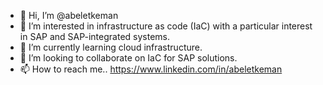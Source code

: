 - 👋 Hi, I’m @abeletkeman
- 👀 I’m interested in infrastructure as code (IaC) with a particular interest in SAP and SAP-integrated systems.
- 🌱 I’m currently learning cloud infrastructure.
- 💞️ I’m looking to collaborate on IaC for SAP solutions.
- 📫 How to reach me.. https://www.linkedin.com/in/abeletkeman

<!---
abeletkeman/abeletkeman is a ✨ special ✨ repository because its `README.md` (this file) appears on your GitHub profile.
You can click the Preview link to take a look at your changes.
--->
